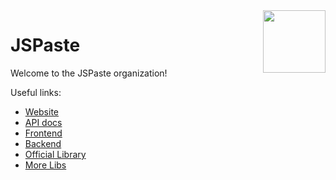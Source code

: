 <img src="https://jspaste.eu/logo.webp" align="right" style="width: 100px" />

# JSPaste

Welcome to the JSPaste organization!

Useful links:

- [Website](https://jspaste.eu/)
- [API docs](https://docs.jspaste.eu/)
- [Frontend](https://github.com/JSPaste/JSP-Frontend)
- [Backend](https://github.com/JSPaste/JSP-Backend)
- [Official Library](https://github.com/JSPaste/JSPaste)
- [More Libs](https://github.com/JSPaste/Awesome-JSPaste)
